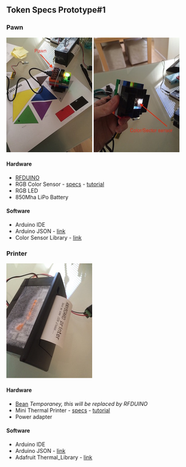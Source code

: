 ## Token Specs Prototype#1

### Pawn

![pawn front](imgs/pawn1.jpg "pawn 1")
![pawn front](imgs/pawn2.jpg "pawn 2")

#### Hardware
* [RFDUINO](http://www.rfduino.com)
* RGB Color Sensor - [specs](https://www.adafruit.com/products/1356) - [tutorial](https://learn.adafruit.com/adafruit-color-sensors) 
* RGB LED
* 850Mha LiPo Battery

#### Software
* Arduino IDE
* Arduino JSON - [link](https://github.com/bblanchon/ArduinoJson)
* Color Sensor Library - [link](https://github.com/adafruit/Adafruit_TCS34725)

### Printer

![printer front](imgs/printer.jpg)

#### Hardware
* [Bean](http://legacy.punchthrough.com/bean/) *Temporaney, this will be replaced by RFDUINO*
* Mini Thermal Printer - [specs](https://www.adafruit.com/products/597) - [tutorial](https://learn.adafruit.com/mini-thermal-receipt-printer)
* Power adapter

#### Software
* Arduino IDE
* Arduino JSON - [link](https://github.com/bblanchon/ArduinoJson)
* Adafruit Thermal_Library - [link](https://github.com/adafruit/Adafruit-Thermal-Printer-Library)